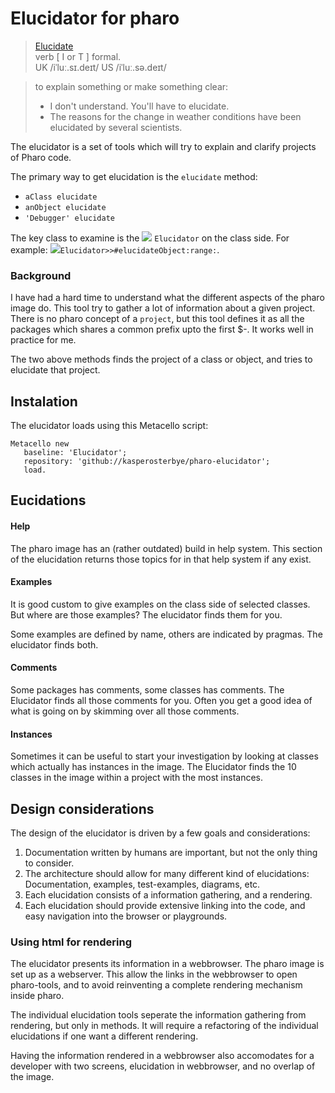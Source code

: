 # Elucidator for pharo

> [Elucidate](https://dictionary.cambridge.org/dictionary/english/elucidate)  
> verb [ I or T ]   formal.  
> UK  /iˈluː.sɪ.deɪt/
> US  /iˈluː.sə.deɪt/
 
> to explain something or make something clear:  
> - I don't understand. You'll have to elucidate.  
> - The reasons for the change in weather conditions have been elucidated by several scientists.

The elucidator is a set of tools which will try to explain and clarify projects of Pharo code.

The primary way to get elucidation is the `elucidate` method:

* `aClass elucidate`
* `anObject elucidate`
* `'Debugger' elucidate`

The key class to examine is the [<img src="https://avatars1.githubusercontent.com/u/1838382?s=12">](http://localhost:20203/browseClass/Elucidator) `Elucidator` on the class side. For example: [<img src="https://avatars1.githubusercontent.com/u/1838382?s=12">](http://localhost:20203/browseMethod/Elucidator%20class/elucidateObject:range:)`Elucidator>>#elucidateObject:range:`.

### Background
I have had a hard time to understand what the different aspects of the pharo image do. This tool try to gather a lot of information about a given project. There is no pharo concept of a `project`, but this tool defines it as all the packages which shares a common prefix upto the first $-. It works well in practice for me. 

The two above methods finds the project of a class or object, and tries to elucidate that project.

## Instalation
The elucidator loads using this Metacello script:

```smalltalk
Metacello new
   baseline: 'Elucidator';
   repository: 'github://kasperosterbye/pharo-elucidator';
   load.
```

## Eucidations
#### Help
The pharo image has an (rather outdated) build in help system. This section of the elucidation returns those topics for in that help system if any exist.
#### Examples
It is good custom to give examples on the class side of selected classes. But where are those examples? The elucidator finds them for you. 

Some examples are defined by name, others are indicated by pragmas. The elucidator finds both. 
#### Comments
Some packages has comments, some classes has comments. The Elucidator finds all those comments for you. Often you get a good idea of what is going on by skimming over all those comments.

#### Instances
Sometimes it can be useful to start your investigation by looking at classes which actually has instances in the image. The Elucidator finds the 10 classes in the image within a project with the most instances. 

## Design considerations
The design of the elucidator is driven by a few goals and considerations:

1. Documentation written by humans are important, but not the only thing to consider.
2. The architecture should allow for many different kind of elucidations: Documentation, examples, test-examples, diagrams, etc.
3. Each elucidation consists of a information gathering, and a rendering.
4. Each elucidation should provide extensive linking into the code, and easy navigation into the browser or playgrounds.

### Using html for rendering
The elucidator presents its information in a webbrowser. The pharo image is set up as a webserver. This allow the links in the webbrowser to open pharo-tools, and to avoid reinventing a complete rendering mechanism inside pharo.

The individual elucidation tools seperate the information gathering from rendering, but only in methods. It will require a refactoring of the individual elucidations if one want a different rendering.

Having the information rendered in a webbrowser also accomodates for a developer with two screens, elucidation in webbrowser, and no overlap of the image.


